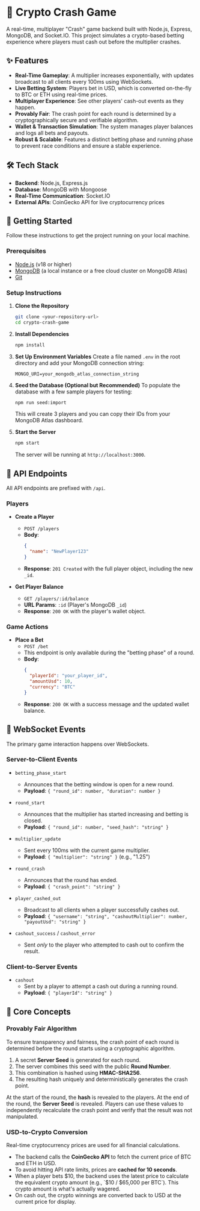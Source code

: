 # 🚀 Crypto Crash Game

A real-time, multiplayer "Crash" game backend built with Node.js, Express, MongoDB, and Socket.IO. This project simulates a crypto-based betting experience where players must cash out before the multiplier crashes.

## ✨ Features

-   **Real-Time Gameplay**: A multiplier increases exponentially, with updates broadcast to all clients every 100ms using WebSockets.
-   **Live Betting System**: Players bet in USD, which is converted on-the-fly to BTC or ETH using real-time prices.
-   **Multiplayer Experience**: See other players' cash-out events as they happen.
-   **Provably Fair**: The crash point for each round is determined by a cryptographically secure and verifiable algorithm.
-   **Wallet & Transaction Simulation**: The system manages player balances and logs all bets and payouts.
-   **Robust & Scalable**: Features a distinct betting phase and running phase to prevent race conditions and ensure a stable experience.

## 🛠️ Tech Stack

-   **Backend**: Node.js, Express.js
-   **Database**: MongoDB with Mongoose
-   **Real-Time Communication**: Socket.IO
-   **External APIs**: CoinGecko API for live cryptocurrency prices

## 🏁 Getting Started

Follow these instructions to get the project running on your local machine.

### **Prerequisites**

-   [Node.js](https://nodejs.org/en/) (v18 or higher)
-   [MongoDB](https://www.mongodb.com/try/download/community) (a local instance or a free cloud cluster on MongoDB Atlas)
-   [Git](https://git-scm.com/)

### **Setup Instructions**

1.  **Clone the Repository**
    ```bash
    git clone <your-repository-url>
    cd crypto-crash-game
    ```

2.  **Install Dependencies**
    ```bash
    npm install
    ```

3.  **Set Up Environment Variables**
    Create a file named `.env` in the root directory and add your MongoDB connection string:
    ```
    MONGO_URI=your_mongodb_atlas_connection_string
    ```

4.  **Seed the Database (Optional but Recommended)**
    To populate the database with a few sample players for testing:
    ```bash
    npm run seed:import
    ```
    This will create 3 players and you can copy their IDs from your MongoDB Atlas dashboard.

5.  **Start the Server**
    ```bash
    npm start
    ```
    The server will be running at `http://localhost:3000`.

## 📡 API Endpoints

All API endpoints are prefixed with `/api`.

### Players

-   **Create a Player**
    -   `POST /players`
    -   **Body**:
        ```json
        {
          "name": "NewPlayer123"
        }
        ```
    -   **Response**: `201 Created` with the full player object, including the new `_id`.

-   **Get Player Balance**
    -   `GET /players/:id/balance`
    -   **URL Params**: `:id` (Player's MongoDB `_id`)
    -   **Response**: `200 OK` with the player's wallet object.

### Game Actions

-   **Place a Bet**
    -   `POST /bet`
    -   This endpoint is only available during the "betting phase" of a round.
    -   **Body**:
        ```json
        {
          "playerId": "your_player_id",
          "amountUsd": 10,
          "currency": "BTC"
        }
        ```
    -   **Response**: `200 OK` with a success message and the updated wallet balance.

## 🔌 WebSocket Events

The primary game interaction happens over WebSockets.

### Server-to-Client Events

-   `betting_phase_start`
    -   Announces that the betting window is open for a new round.
    -   **Payload**: `{ "round_id": number, "duration": number }`

-   `round_start`
    -   Announces that the multiplier has started increasing and betting is closed.
    -   **Payload**: `{ "round_id": number, "seed_hash": "string" }`

-   `multiplier_update`
    -   Sent every 100ms with the current game multiplier.
    -   **Payload**: `{ "multiplier": "string" }` (e.g., "1.25")

-   `round_crash`
    -   Announces that the round has ended.
    -   **Payload**: `{ "crash_point": "string" }`

-   `player_cashed_out`
    -   Broadcast to all clients when a player successfully cashes out.
    -   **Payload**: `{ "username": "string", "cashoutMultiplier": number, "payoutUsd": "string" }`

-   `cashout_success` / `cashout_error`
    -   Sent *only* to the player who attempted to cash out to confirm the result.

### Client-to-Server Events

-   `cashout`
    -   Sent by a player to attempt a cash out during a running round.
    -   **Payload**: `{ "playerId": "string" }`

## 🎲 Core Concepts

### Provably Fair Algorithm

To ensure transparency and fairness, the crash point of each round is determined before the round starts using a cryptographic algorithm.
1.  A secret **Server Seed** is generated for each round.
2.  The server combines this seed with the public **Round Number**.
3.  This combination is hashed using **HMAC-SHA256**.
4.  The resulting hash uniquely and deterministically generates the crash point.

At the start of the round, the **hash** is revealed to the players. At the end of the round, the **Server Seed** is revealed. Players can use these values to independently recalculate the crash point and verify that the result was not manipulated.

### USD-to-Crypto Conversion

Real-time cryptocurrency prices are used for all financial calculations.
-   The backend calls the **CoinGecko API** to fetch the current price of BTC and ETH in USD.
-   To avoid hitting API rate limits, prices are **cached for 10 seconds**.
-   When a player bets $10, the backend uses the latest price to calculate the equivalent crypto amount (e.g., `$10 / $65,000 per BTC`). This crypto amount is what's actually wagered.
-   On cash out, the crypto winnings are converted back to USD at the current price for display.
